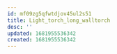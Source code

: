 ```yaml
---
id: mf09zg5qfwtdjov45ul2s51
title: Light_torch_long_walltorch
desc: ''
updated: 1681955536342
created: 1681955536342
---
```

